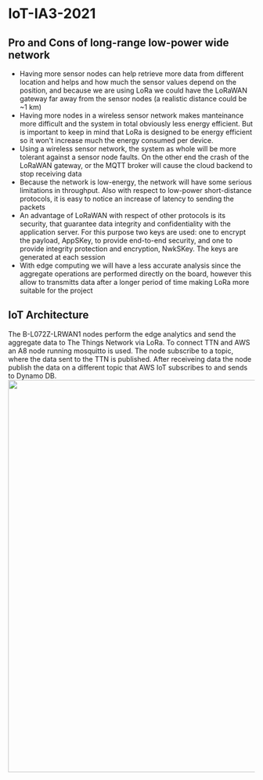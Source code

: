 # IoT-IA3-2021
## Pro and Cons of long-range low-power wide network

* Having more sensor nodes can help retrieve more data from different location and helps and how much the sensor values depend on the position, and because we are using LoRa we could have the LoRaWAN gateway far away from the sensor nodes (a realistic distance could be ~1 km)
* Having more nodes in a wireless sensor network makes manteinance more difficult and the system in total obviously less energy efficient. But is important to keep in mind that LoRa is designed to be energy efficient so it won't increase much the energy consumed per device.
* Using a wireless sensor network, the system as whole will be more tolerant against a sensor node faults. On the other end the crash of the LoRaWAN gateway, or the MQTT broker will cause the cloud backend to stop receiving data
* Because the network is low-energy, the network will have some serious limitations in throughput. Also with respect to low-power short-distance protocols, it is easy to notice an increase of latency to sending the packets
* An advantage of LoRaWAN with respect of other protocols is its security, that guarantee data integrity and confidentiality with the application server. For this purpose two keys are used: one to encrypt the payload, AppSKey, to provide end-to-end security, and one to provide integrity protection and encryption, NwkSKey. The keys are generated at each session 
* With edge computing we will have a less accurate analysis since the aggregate operations are performed directly on the board, however this allow to transmitts data after a longer period of time making LoRa more suitable for the project

## IoT Architecture
The B-L072Z-LRWAN1 nodes perform the edge analytics and send the aggregate data to The Things Network via LoRa. To connect TTN and AWS an A8 node running mosquitto is used. The node subscribe to a topic, where the data sent to the TTN is published. After receiveing data the node publish the data on a different topic that AWS IoT subscribes to and sends to Dynamo DB.
<img src="https://github.com/lorenzo1234881/IoT-IA3-2021/blob/master/images/architecture.png" width=800>
